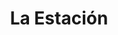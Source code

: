 ---
title: La Estación
nombre_comunidad: La Estación
municipio: Colosó
departamento: Sucre
descripcion: >-
  La historia de La Estación se remonta a los años 30. Según relatos de sus
  habitantes, existían dos grandes fincas (Paraíso y la estación) pertenecientes
  a famosos hacendados de la región, quienes permitieron a los campesinos de
  veredas aledañas, invadir sus tierras para luego venderlas al INCORA quedando
  bajo posesión de los “invasores”.  La Estación lleva su nombre gracias a un
  puesto de teléfono que quedaba en esta finca, donde las personas de fincas
  cercanas acudían para comunicarse con sus familiares, pues era el único puesto
  de acceso donde la señal posibilitaba las llamadas. 
num_personas: 321
num_familias: 125
min_distancia_casco_urbano: 8
km_distancia_casco_urbano: 9
vias_acceso: 'Via en regular estado, sin pavimentar,  desde Sincelejo son 34 km.  '
infraestructura_comunitaria:
  - Centro Educativo hasta 5°
  - ' Parque en buen estado'
  - ' Cancha en regular estado'
notas_infraestructura_comunitaria: null
liderazgo_comunidad: []
inclusion_diversidad_genero: null
comentarios_conectividad: null
punto_SOLE: IE Bajo Don Juan en La Estación
comentarios_punto_SOLE:
  - https://padlet.com/comunidadlaestacion2023/sole-la-estaci-n-19qbswculw6zusky
ppales_actividades_economicas_vocacion_productiva: []
comentarios_ppales_actividades_economicas_vocacion_productiva: null
comunidad_sostenible_uso_suelo: null
org_con_proyeccion: []
servicios_publicos_comunidades_focalizadas: []
comunidades_focalizadas_educacion_infraestructura_educativa: []
comunidades_focalizadas_practicas_organizativas: []
conectividad_minima: Regular
iniciativas_priorizadas: []
org_focalizada: []
riesgo: null
otros_programas_USAID:
  - 'no'
alianzas_colaboradores: []
posibilidad_iniciativas_conjuntas_aliados_2: []
actividades_ocio: []
medios_comunicacion_narrativas_locales: []
num_visitas_realizadas: null
num_diagnosticos_rurales_participativos_realizados: null
infraestructura_salud_atencion_psicosocial: []
notas_infraestructura_salud_atencion_psicosocial: >-
  La atención de urgencias, medicina general y odontología se brinda en la
  cabecera municipal.
num_visitas_predio: null
grafica_ubicacion_geografica: /charts/municipios/coloso/ubicacion_geografica.html
url: /reportes/la-estacion
layout: comunidad
download_file: /reportes/la-estacion.pdf

---